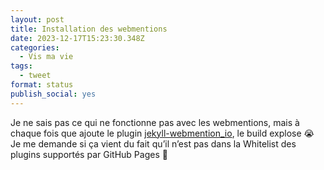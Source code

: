 ```yaml
---
layout: post
title: Installation des webmentions
date: 2023-12-17T15:23:30.348Z
categories:
  - Vis ma vie
tags:
  - tweet
format: status
publish_social: yes
---
```

Je ne sais pas ce qui ne fonctionne pas avec les webmentions, mais à chaque fois que ajoute le plugin [jekyll-webmention_io](https://aarongustafson.github.io/jekyll-webmention_io), le build explose 😭 Je me demande si ça vient du fait qu’il n’est pas dans la Whitelist des plugins supportés par GitHub Pages 🤔